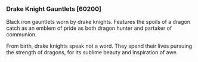 ### Drake Knight Gauntlets [60200]

Black iron gauntlets worn by drake knights. Features the spoils of a dragon catch as an emblem of pride as both dragon hunter and partaker of communion.

From birth, drake knights speak not a word. They spend their lives pursuing the strength of dragons, for its sublime beauty and inspiration of awe.